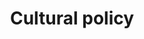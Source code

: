 ---
title: Cultural policy
longTitle: 'Cultural policy'
tags:
- gccommon
narrowerTerm:
- "[[Policy]]"
relatedTerm:
- "[[Cultural development Culture Multiculturalism]]"
---